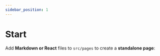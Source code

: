 ```yaml
---
sidebar_position: 1
---
```


# Start

Add **Markdown or React** files to `src/pages` to create a **standalone 
page**:
